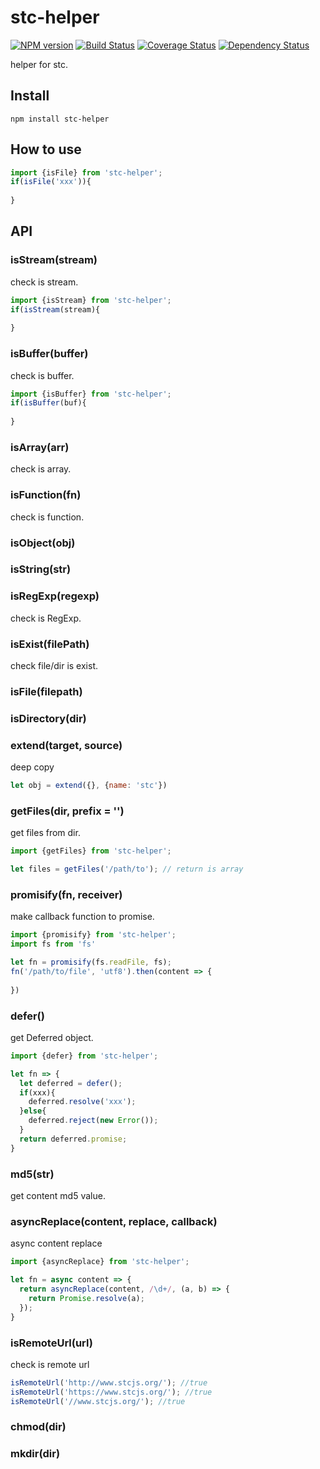 # stc-helper

[![NPM version](https://img.shields.io/npm/v/stc-helper.svg?style=flat-square)](http://badge.fury.io/js/stc-helper)
[![Build Status](https://travis-ci.org/stcjs/stc-helper.svg?branch=master)](https://travis-ci.org/stcjs/stc-helper)
[![Coverage Status](https://coveralls.io/repos/github/stcjs/stc-helper/badge.svg?branch=master&v=1)](https://coveralls.io/github/stcjs/stc-helper?branch=master)
[![Dependency Status](https://david-dm.org/stcjs/stc-helper.svg)](https://david-dm.org/stcjs/stc-helper)

helper for stc.

## Install

```
npm install stc-helper
```

## How to use

```js
import {isFile} from 'stc-helper';
if(isFile('xxx')){
  
}
```

## API

### isStream(stream)

check is stream.

```js
import {isStream} from 'stc-helper';
if(isStream(stream){
  
}
```

### isBuffer(buffer)

check is buffer.

```js
import {isBuffer} from 'stc-helper';
if(isBuffer(buf){
  
}
```

### isArray(arr)

check is array.

### isFunction(fn)

check is function.

### isObject(obj)

### isString(str)


### isRegExp(regexp)

check is RegExp.

### isExist(filePath)

check file/dir is exist.

### isFile(filepath)

### isDirectory(dir)


### extend(target, source)

deep copy

```js
let obj = extend({}, {name: 'stc'})
```

### getFiles(dir, prefix = '')

get files from dir.

```js
import {getFiles} from 'stc-helper';

let files = getFiles('/path/to'); // return is array

```

### promisify(fn, receiver)

make callback function to promise.

```js
import {promisify} from 'stc-helper';
import fs from 'fs'

let fn = promisify(fs.readFile, fs);
fn('/path/to/file', 'utf8').then(content => {
  
})
```

### defer()

get Deferred object.

```js
import {defer} from 'stc-helper';

let fn => {
  let deferred = defer();
  if(xxx){
    deferred.resolve('xxx');
  }else{
    deferred.reject(new Error());
  }
  return deferred.promise;
}

```

### md5(str)

get content md5 value.

### asyncReplace(content, replace, callback)

async content replace

```js
import {asyncReplace} from 'stc-helper';

let fn = async content => {
  return asyncReplace(content, /\d+/, (a, b) => {
    return Promise.resolve(a);
  });
}
```

### isRemoteUrl(url)

check is remote url

```js
isRemoteUrl('http://www.stcjs.org/'); //true
isRemoteUrl('https://www.stcjs.org/'); //true
isRemoteUrl('//www.stcjs.org/'); //true
```

### chmod(dir)

### mkdir(dir)